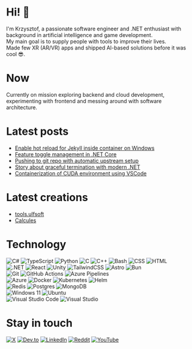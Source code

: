 # Hi! 👋
I'm Krzysztof, a passionate software engineer and .NET enthusiast with background in artificial intelligence and game development. \
My main goal is to supply people with tools to improve their lives. \
Made few XR (AR/VR) apps and shipped AI-based solutions before it was cool 😎.

# Now
Currently on mission exploring backend and cloud development, experimenting with frontend and messing around with software architecture.

# Latest posts
<!-- LATEST_BLOG_POSTS:START -->
- [Enable hot reload for Jekyll inside container on Windows](http://blog.kbegiedza.eu/enable-hot-reload-for-jekyll-inside-container-on-windows)
- [Feature toggle management in .NET Core](http://blog.kbegiedza.eu/feature-management-in-dotnet-core)
- [Pushing to git repo with automatic upstream setup](http://blog.kbegiedza.eu/git-push-with-automatic-upstream-setup)
- [Story about graceful termination with modern .NET](http://blog.kbegiedza.eu/dotnet-and-story-about-graceful-termination)
- [Containerization of CUDA environment using VSCode](http://blog.kbegiedza.eu/setup-cuda-developement-with-vscode)
<!-- LATEST_BLOG_POSTS:END -->

# Latest creations
- [tools.ulfsoft](https://tools.ulfsoft.com/)
- [Calcules](https://calcul.es/)

# Technology
![C#](https://img.shields.io/badge/C%23-%23239120.svg?logo=csharp&logoColor=white)
![TypeScript](https://img.shields.io/badge/TypeScript-3178C6?logo=typescript&logoColor=fff)
![Python](https://img.shields.io/badge/Python-3776AB?logo=python&logoColor=fff)
![C](https://img.shields.io/badge/C-00599C?logo=c&logoColor=white)
![C++](https://img.shields.io/badge/C++-%2300599C.svg?logo=c%2B%2B&logoColor=white)
![Bash](https://img.shields.io/badge/Bash-4EAA25?logo=gnubash&logoColor=fff)
![CSS](https://img.shields.io/badge/CSS-1572B6?logo=css3&logoColor=fff)
![HTML](https://img.shields.io/badge/HTML-%23E34F26.svg?logo=html5&logoColor=white) \
![.NET](https://img.shields.io/badge/.NET-512BD4?logo=dotnet&logoColor=fff)
![React](https://img.shields.io/badge/React-%2320232a.svg?logo=react&logoColor=%2361DAFB)
![Unity](https://img.shields.io/badge/Unity-%23000000.svg?logo=unity&logoColor=white)
![TailwindCSS](https://img.shields.io/badge/Tailwind%20CSS-%2338B2AC.svg?logo=tailwind-css&logoColor=white)
![Astro](https://img.shields.io/badge/Astro-BC52EE?logo=astro&logoColor=fff) 
![Bun](https://img.shields.io/badge/Bun-000?logo=bun&logoColor=fff) \
![Git](https://img.shields.io/badge/Git-F05032?logo=git&logoColor=fff)
![GitHub Actions](https://img.shields.io/badge/GitHub_Actions-2088FF?logo=github-actions&logoColor=white)
![Azure Pipelines](https://img.shields.io/badge/Azure%20Pipelines-2560E0?logo=azurepipelines&logoColor=fff) \
![Azure](https://img.shields.io/badge/Azure-%230072C6.svg?logo=microsoftazure&logoColor=white)
![Docker](https://img.shields.io/badge/Docker-2496ED?logo=docker&logoColor=fff)
![Kubernetes](https://img.shields.io/badge/Kubernetes-326CE5?logo=kubernetes&logoColor=fff)
![Helm](https://img.shields.io/badge/Helm-0F1689?logo=helm&logoColor=fff) \
![Redis](https://img.shields.io/badge/Redis-%23DD0031.svg?logo=redis&logoColor=white)
![Postgres](https://img.shields.io/badge/Postgres-%23316192.svg?logo=postgresql&logoColor=white)
![MongoDB](https://img.shields.io/badge/MongoDB-%234ea94b.svg?logo=mongodb&logoColor=white) \
![Windows 11](https://img.shields.io/badge/Windows%2011-0078D4?logo=windows11&logoColor=fff)
![Ubuntu](https://img.shields.io/badge/Ubuntu-E95420?logo=ubuntu&logoColor=white) \
![Visual Studio Code](https://img.shields.io/badge/Visual%20Studio%20Code-0078d7.svg?logo=visual-studio-code&logoColor=white)
![Visual Studio](https://img.shields.io/badge/Visual%20Studio-5C2D91.svg?&logo=visual-studio&logoColor=white)

# Stay in touch

[![X](https://img.shields.io/badge/kbegiedza_eu-%23000000.svg?logo=X&logoColor=white)](https://x.com/kbegiedza_eu)
[![Dev.to](https://img.shields.io/badge/Dev.to-0A0A0A?logo=devdotto&logoColor=white)](https://dev.to/kbegiedza)
[![LinkedIn](https://img.shields.io/badge/krzysztof--begiedza-%230077B5.svg?logo=linkedin&logoColor=white)](https://www.linkedin.com/in/krzysztof-begiedza/)
[![Reddit](https://img.shields.io/badge/kbegiedza-FF4500?logo=reddit&logoColor=white)](https://www.reddit.com/user/kbegiedza)
[![YouTube](https://img.shields.io/badge/kbegiedza-%23FF0000.svg?logo=YouTube&logoColor=white)](https://www.youtube.com/channel/UCQWEdF2GrA9rgQgnbGmW0uQ)
